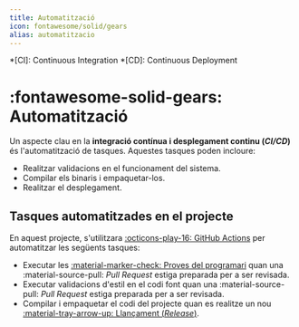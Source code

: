 ```yaml
---
title: Automatització
icon: fontawesome/solid/gears
alias: automatitzacio
---
```


*[CI]: Continuous Integration
*[CD]: Continuous Deployment

# :fontawesome-solid-gears: Automatització
Un aspecte clau en la __integració contínua i desplegament continu (_CI/CD_)__ és l'automatització
de tasques. Aquestes tasques poden incloure:

- Realitzar validacions en el funcionament del sistema.
- Compilar els binaris i empaquetar-los.
- Realitzar el desplegament.

## Tasques automatitzades en el projecte
En aquest projecte, s'utilitzara [:octicons-play-16: GitHub Actions][actions] per automatitzar les següents tasques:

- Executar les [:material-marker-check: Proves del programari][proves] quan una
    :material-source-pull: _Pull Request_ estiga preparada per a ser revisada.
- Executar validacions d'estil en el codi font quan una
    :material-source-pull: _Pull Request_ estiga preparada per a ser revisada.
- Compilar i empaquetar el codi del projecte quan es realitze un nou
    [:material-tray-arrow-up: Llançament (_Release_)][releases].

[proves]: proves.md
[actions]: https://github.com/features/actions
[releases]: https://docs.github.com/en/repositories/releasing-projects-on-github/about-releases
